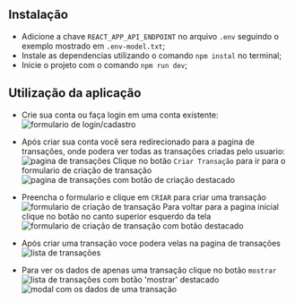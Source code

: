 ## Instalação

- Adicione a chave `REACT_APP_API_ENDPOINT` no arquivo `.env` seguindo o exemplo mostrado em `.env-model.txt`;
- Instale as dependencias utilizando o comando `npm instal` no terminal;
- Inicie o projeto com o comando `npm run dev`;

## Utilização da aplicação

- Crie sua conta ou faça login em uma conta existente:
![formulario de login/cadastro](https://i.imgur.com/pj0EHgr.png)

- Após criar sua conta você sera redirecionado para a pagina de transações, onde podera ver todas as transações criadas pelo usuario:
![pagina de transações](https://i.imgur.com/f2Ydb4y.png)
Clique no botão `Criar Transação` para ir para o formulario de criação de transação
![pagina de transações com botão de criação destacado](https://i.imgur.com/cognzHo.jpeg)

- Preencha o formulario e clique em `CRIAR` para criar uma transação
![formulario de criação de transação](https://i.imgur.com/cB5mCty.png)
Para voltar para a pagina inicial clique no botão no canto superior esquerdo da tela
![formulario de criação de transação com botão destacado](https://i.imgur.com/obIpkIL.jpeg)

- Após criar uma transação voce podera velas na pagina de transações
![lista de transações](https://i.imgur.com/V4makwd.png)

- Para ver os dados de apenas uma transação clique no botão `mostrar`
![lista de transações com botão 'mostrar' destacado](https://i.imgur.com/tL5xwJv.jpeg)
![modal com os dados de uma transação](https://i.imgur.com/pZkgppN.png)